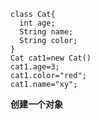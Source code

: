 	class Cat{
	  int age;
	  String name;
	  String color;
	}
	Cat cat1=new Cat()
	cat1.age=3;
	cat1.color="red";
	cat1.name="xy";
**创建一个对象**
